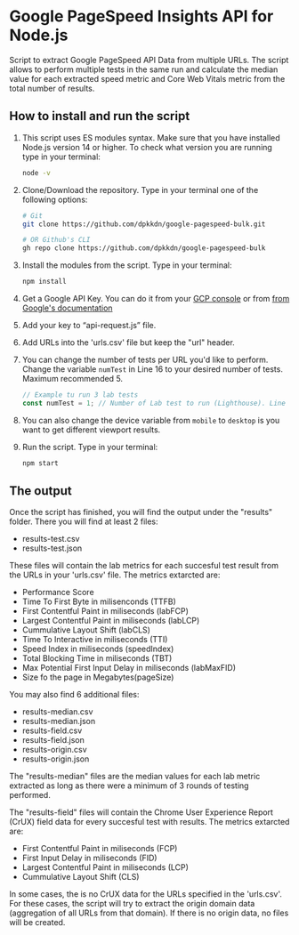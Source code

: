 # Google PageSpeed Insights API for Node.js

Script to extract Google PageSpeed API Data from multiple URLs. The script allows to perform multiple tests in the same run and calculate the median value for each extracted speed metric and Core Web Vitals metric from the total number of results.

## How to install and run the script

1. This script uses ES modules syntax. Make sure that you have installed Node.js version 14 or higher. To check what version you are running type in your terminal:

   ```bash
   node -v
   ```

2. Clone/Download the repository. Type in your terminal one of the following options:

   ```bash
   # Git
   git clone https://github.com/dpkkdn/google-pagespeed-bulk.git

   # OR Github's CLI
   gh repo clone https://github.com/dpkkdn/google-pagespeed-bulk
   ```

3. Install the modules from the script. Type in your terminal:

   ```bash
   npm install
   ```

4. Get a Google API Key. You can do it from your [GCP console](https://console.cloud.google.com/apis/credentials) or from [from Google's documentation](https://developers.google.com/speed/docs/insights/v5/get-started)
5. Add your key to “api-request.js” file.
6. Add URLs into the 'urls.csv' file but keep the "url" header.
7. You can change the number of tests per URL you'd like to perform. Change the variable `numTest` in Line 16 to your desired number of tests. Maximum recommended 5.
   ```javascript
   // Example tu run 3 lab tests
   const numTest = 1; // Number of Lab test to run (Lighthouse). Line 16
   ```
8. You can also change the device variable from `mobile` to `desktop` is you want to get different viewport results.
9. Run the script. Type in your terminal:
   ```bash
   npm start
   ```

## The output

Once the script has finished, you will find the output under the "results" folder. There you will find at least 2 files:

- results-test.csv
- results-test.json

These files will contain the lab metrics for each succesful test result from the URLs in your 'urls.csv' file. The metrics extarcted are:

- Performance Score
- Time To First Byte in milisenconds (TTFB)
- First Contentful Paint in miliseconds (labFCP)
- Largest Contentful Paint in miliseconds (labLCP)
- Cummulative Layout Shift (labCLS)
- Time To Interactive in miliseconds (TTI)
- Speed Index in miliseconds (speedIndex)
- Total Blocking Time in miliseconds (TBT)
- Max Potential First Input Delay in miliseconds (labMaxFID)
- Size fo the page in Megabytes(pageSize)

You may also find 6 additional files:

- results-median.csv
- results-median.json
- results-field.csv
- results-field.json
- results-origin.csv
- results-origin.json

The "results-median" files are the median values for each lab metric extracted as long as there were a minimum of 3 rounds of testing performed.

The "results-field" files will contain the Chrome User Experience Report (CrUX) field data for every succesful test with results. The metrics extarcted are:

- First Contentful Paint in miliseconds (FCP)
- First Input Delay in miliseconds (FID)
- Largest Contentful Paint in miliseconds (LCP)
- Cummulative Layout Shift (CLS)

In some cases, the is no CrUX data for the URLs specified in the 'urls.csv'. For these cases, the script will try to extract the origin domain data (aggregation of all URLs from that domain). If there is no origin data, no files will be created.
